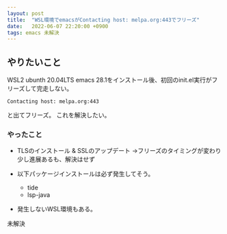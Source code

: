 ```yaml
---
layout: post
title:  "WSL環境でemacsがContacting host: melpa.org:443でフリーズ"
date:   2022-06-07 22:20:00 +0900
tags: emacs 未解決
---
```


## やりたいこと

WSL2 ubunth 20.04LTS
emacs 28.1をインストール後、初回のinit.el実行がフリーズして完走しない。
```
Contacting host: melpa.org:443
```
と出てフリーズ。
これを解決したい。

### やったこと

* TLSのインストール & SSLのアップデート
  →フリーズのタイミングが変わり少し進展あるも、解決はせず

* 以下パッケージインストールは必ず発生してそう。
    * tide
    * lsp-java

* 発生しないWSL環境もある。

未解決
